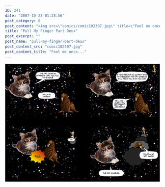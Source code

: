 ```yaml
---
ID: 241
date: "2007-10-23 01:28:56"
post_category: 0
post_content: "<img src=\"comics/comic102307.jpg\" title=\"Fool me once...\" />"
title: "Pull My Finger Part Deux"
post_excerpt: ""
post_name: "pull-my-finger-part-deux"
post_content_src: "comic102307.jpg"
post_content_title: "Fool me once..."
---
```



[![Fool me once...](/comics-hi-res/comic102307.jpg)](/comics-hi-res/comic102307.jpg)
